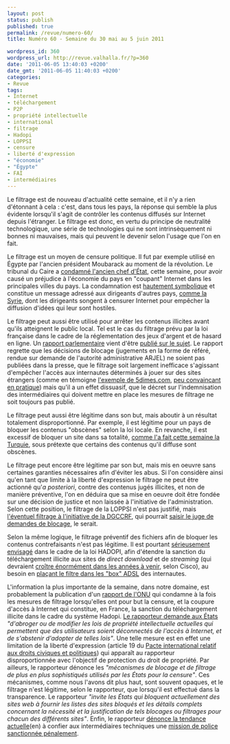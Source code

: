 ```yaml
---
layout: post
status: publish
published: true
permalink: /revue/numero-60/
title: Numéro 60 - Semaine du 30 mai au 5 juin 2011

wordpress_id: 360
wordpress_url: http://revue.valhalla.fr/?p=360
date: '2011-06-05 13:40:03 +0200'
date_gmt: '2011-06-05 11:40:03 +0200'
categories:
- Revue
tags:
- Internet
- téléchargement
- P2P
- propriété intellectuelle
- international
- filtrage
- Hadopi
- LOPPSI
- censure
- liberté d'expression
- "économie"
- "Égypte"
- FAI
- intermédiaires
---
```

<p>Le filtrage est de nouveau d'actualité cette semaine, et il n'y a rien d'étonnant à cela : c'est, dans tous les pays, la réponse qui semble la plus évidente lorsqu'il s'agit de contrôler les contenus diffusés sur Internet depuis l'étranger. Le filtrage est donc, en vertu du principe de neutralité technologique, une série de technologies qui ne sont intrinsèquement ni bonnes ni mauvaises, mais qui peuvent le devenir selon l'usage que l'on en fait.</p>
<p>Le filtrage est un moyen de censure politique. Il fut par exemple utilisé en Égypte par l'ancien président Moubarack au moment de la révolution. Le tribunal du Caire a <a href="http://www.numerama.com/magazine/18906-65-millions-d-euros-d-amende-pour-avoir-coupe-internet-en-egypte.html">condamné l'ancien chef d'État</a>, cette semaine, pour avoir causé un préjudice à l'économie du pays en "coupant" Internet dans les principales villes du pays. La condamnation est <a href="http://www.zdnet.fr/actualites/egypte-la-coupure-d-internet-au-centre-de-la-premiere-condamnation-d-hosni-moubarak-39761246.htm">hautement symbolique</a> et constitue un message adressé aux dirigeants d'autres pays, <a href="http://www.numerama.com/magazine/18957-la-syrie-coupe-aussi-l-acces-a-internet.html">comme la Syrie</a>, dont les dirigeants songent à censurer Internet pour empêcher la diffusion d'idées qui leur sont hostiles.</p>
<p>Le filtrage peut aussi être utilisé pour arrêter les contenus illicites avant qu'ils atteignent le public local. Tel est le cas du filtrage prévu par la loi française dans le cadre de la réglementation des jeux d'argent et de hasard en ligne. Un <a href="http://www.pcinpact.com/actu/news/63804-hadopi-arjel-blocage-indemnisation-couts.htm">rapport parlementaire</a> vient d'être <a href="http://www.zdnet.fr/actualites/sites-de-jeux-illegaux-les-blocages-de-l-arjel-sont-ils-efficaces-39761259.htm">publié sur le sujet</a>. Le rapport regrette que les décisions de blocage (jugements en la forme de référé, rendue sur demande de l'autorité administrative ARJEL) ne soient pas publiées dans la presse, que le filtrage soit largement inefficace s'agissant d'empêcher l'accès aux internautes déterminés à jouer sur des sites étrangers (comme en témoigne <a href="http://www.pcinpact.com/actu/news/63812-5dimes-fivedimes-blocage-arjel.htm">l'exemple de 5dimes.com</a>, <a href="http://www.pcinpact.com/actu/news/63829-5dimes-arjel-blocage-bgp-dns.htm">peu convaincant en pratique</a>) mais qu'il a un effet dissuasif, que le décret sur l'indemnisation des intermédiaires qui doivent mettre en place les mesures de filtrage ne soit toujours pas publié.</p>
<p>Le filtrage peut aussi être légitime dans son but, mais aboutir à un résultat totalement disproportionné. Par exemple, il est légitime pour un pays de bloquer les contenus "obscènes" selon la loi locale. En revanche, il est excessif de bloquer un site dans sa totalité, <a href="http://www.numerama.com/magazine/18912-rapidshare-et-fileserve-bannis-en-turquie.html">comme l'a fait cette semaine la Turquie</a>, sous prétexte que certains des contenus qu'il diffuse sont obscènes.</p>
<p>Le filtrage peut encore être légitime par son but, mais mis en oeuvre sans certaines garanties nécessaires afin d'éviter les abus. Si l'on considère ainsi qu'en tant que limite à la liberté d'expression le filtrage ne peut être actionné qu'<i>a posteriori</i>, contre des contenus jugés illicites, et non de manière préventive, l'on en déduira que sa mise en oeuvre doit être fondée sur une décision de justice et non laissée à l'initiative de l'administration. Selon cette position, le filtrage de la LOPPSI n'est pas justifié, mais <a href="http://www.numerama.com/magazine/18934-frederic-lefebvre-relance-le-blocage-de-sites-via-la-dgccrf.html">l'éventuel filtrage à l'initiative de la DGCCRF</a>, qui pourrait <a href="http://www.numerama.com/magazine/18934-frederic-lefebvre-relance-le-blocage-de-sites-via-la-dgccrf.html">saisir le juge de demandes de blocage</a>, le serait.</p>
<p>Selon la même logique, le filtrage préventif des fichiers afin de bloquer les contenus contrefaisants n'est pas légitime. Il est pourtant <a href="http://www.pcinpact.com/actu/news/63888-hadopi-streaming-direct-download-etudes-observations.htm">sérieusement envisagé</a> dans le cadre de la loi HADOPI, afin d'étendre la sanction du téléchargement illicite aux sites de <i>direct download</i> et de <i>streaming</i> (qui devraient <a href="http://www.numerama.com/magazine/18961-le-trafic-p2p-et-telechargement-direct-devrait-exploser-dans-les-annees-a-venir.html">croître énormément dans les années à venir</a>, selon Cisco), au besoin en <a href="http://www.numerama.com/magazine/18917-l-hadopi-n-a-recu-que-3-reponses-sur-les-logiciels-de-filtrage.html">plaçant le filtre dans les "box" ADSL</a> des internautes.</p>
<p>L'information la plus importante de la semaine, dans notre domaine, est probablement la publication d'un <a href="http://www.pcinpact.com/actu/news/63923-nations-unies-hadopi-liberte-expression.htm">rapport de l'ONU</a> qui condamne à la fois les mesures de filtrage lorsqu'elles ont pour but la censure, et la coupure d'accès à Internet qui constitue, en France, la sanction du téléchargement illicite dans le cadre du système Hadopi. <a href="http://www.numerama.com/magazine/18952-un-rapport-de-l-onu-fustige-la-loi-hadopi-et-le-filtrage.html">Le rapporteur demande aux États</a> <i>"d'abroger ou de modifier les lois de propriété intellectuelle actuelles qui permettent que des utilisateurs soient déconnectés de l'accès à Internet, et de s'abstenir d'adopter de telles lois"</i>. Une telle mesure est en effet une limitation de la liberté d'expression (article 19 du <a href="http://www2.ohchr.org/french/law/ccpr.htm">Pacte international relatif aux droits civiques et politiques</a>) qui apparaît au rapporteur disproportionnée avec l'objectif de protection du droit de propriété. Par ailleurs, le rapporteur dénonce les <i>"mécanismes de blocage et de filtrage de plus en plus sophistiqués utilisés par les États pour la censure"</i>. Ces mécanismes, comme nous l'avons dit plus haut, sont souvent opaques, et le filtrage n'est légitime, selon le rapporteur, que lorsqu'il est effectué dans la transparence. Le rapporteur <i>"invite les États qui bloquent actuellement des sites web à fournir les listes des sites bloqués et les détails complets concernant la nécessité et la justification de tels blocages ou filtrages pour chacun des différents sites"</i>. Enfin, le rapporteur <a href="http://arstechnica.com/tech-policy/news/2011/06/un-free-speech-watchdog-blasts-three-strikes-rules.ars">dénonce la tendance actuelle</a><span class="lang">(en)</span> à confier aux intermédiaires techniques une <a href="http://www.laquadrature.net/fr/un-rapport-de-lonu-tacle-le-g8-lacta-hadopi-loppsi">mission de police sanctionnée pénalement</a>.</p>
